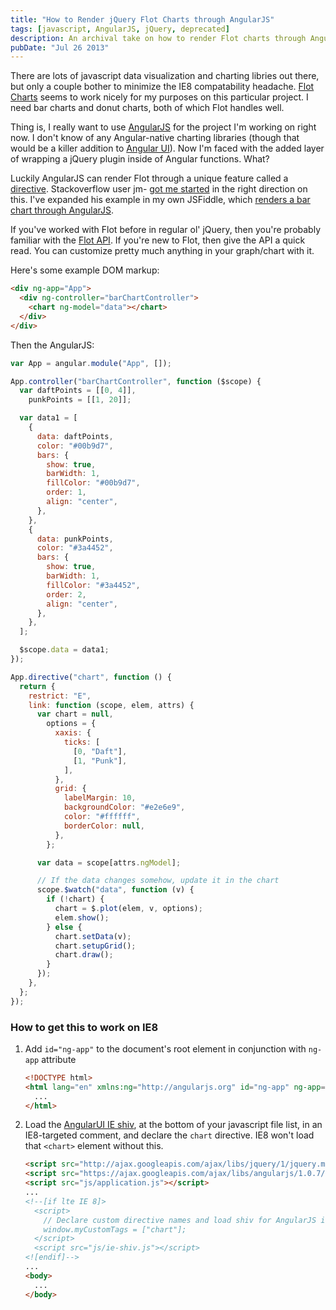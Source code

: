 ```yaml
---
title: "How to Render jQuery Flot Charts through AngularJS"
tags: [javascript, AngularJS, jQuery, deprecated]
description: An archival take on how to render Flot charts through AngularJS. Long since deprecated.
pubDate: "Jul 26 2013"
---
```


There are lots of javascript data visualization and charting libries out there, but only a couple bother to minimize the IE8 compatability headache. [Flot Charts](http://www.flotcharts.org) seems to work nicely for my purposes on this particular project. I need bar charts and donut charts, both of which Flot handles well.

Thing is, I really want to use [AngularJS](http://angularjs.org) for the project I'm working on right now. I don't know of any Angular-native charting libraries (though that would be a killer addition to [Angular UI](https://github.com/angular-ui)). Now I'm faced with the added layer of wrapping a jQuery plugin inside of Angular functions. What?

Luckily AngularJS can render Flot through a unique feature called a [directive](http://docs.angularjs.org/guide/directive). Stackoverflow user jm- [got me started](http://stackoverflow.com/questions/13103671/how-to-integrate-flot-with-angularjs) in the right direction on this. I've expanded his example in my own JSFiddle, which [renders a bar chart through AngularJS](http://jsfiddle.net/LC5JE/).

If you've worked with Flot before in regular ol' jQuery, then you're probably familiar with the [Flot API](https://github.com/flot/flot/blob/master/API.md). If you're new to Flot, then give the API a quick read. You can customize pretty much anything in your graph/chart with it.

Here's some example DOM markup:

```html
<div ng-app="App">
  <div ng-controller="barChartController">
    <chart ng-model="data"></chart>
  </div>
</div>
```

Then the AngularJS:

```javascript
var App = angular.module("App", []);

App.controller("barChartController", function ($scope) {
  var daftPoints = [[0, 4]],
    punkPoints = [[1, 20]];

  var data1 = [
    {
      data: daftPoints,
      color: "#00b9d7",
      bars: {
        show: true,
        barWidth: 1,
        fillColor: "#00b9d7",
        order: 1,
        align: "center",
      },
    },
    {
      data: punkPoints,
      color: "#3a4452",
      bars: {
        show: true,
        barWidth: 1,
        fillColor: "#3a4452",
        order: 2,
        align: "center",
      },
    },
  ];

  $scope.data = data1;
});

App.directive("chart", function () {
  return {
    restrict: "E",
    link: function (scope, elem, attrs) {
      var chart = null,
        options = {
          xaxis: {
            ticks: [
              [0, "Daft"],
              [1, "Punk"],
            ],
          },
          grid: {
            labelMargin: 10,
            backgroundColor: "#e2e6e9",
            color: "#ffffff",
            borderColor: null,
          },
        };

      var data = scope[attrs.ngModel];

      // If the data changes somehow, update it in the chart
      scope.$watch("data", function (v) {
        if (!chart) {
          chart = $.plot(elem, v, options);
          elem.show();
        } else {
          chart.setData(v);
          chart.setupGrid();
          chart.draw();
        }
      });
    },
  };
});
```

### How to get this to work on IE8

1. Add <code>id="ng-app"</code> to the document's root element in conjunction with <code>ng-app</code> attribute

   ```html
   <!DOCTYPE html>
   <html lang="en" xmlns:ng="http://angularjs.org" id="ng-app" ng-app="App">
     ...
   </html>
   ```

2. Load the [AngularUI IE shiv](https://github.com/angular-ui/ui-utils/tree/master/modules/ie-shiv), at the bottom of your javascript file list, in an IE8-targeted comment, and declare the <code>chart</code> directive. IE8 won't load that `<chart>` element without this.

   ```html
   <script src="http://ajax.googleapis.com/ajax/libs/jquery/1/jquery.min.js"></script>
   <script src="https://ajax.googleapis.com/ajax/libs/angularjs/1.0.7/angular.min.js"></script>
   <script src="js/application.js"></script>
   ...
   <!--[if lte IE 8]>
     <script>
       // Declare custom directive names and load shiv for AngularJS in here. Or else IE8 bummertown.
       window.myCustomTags = ["chart"];
     </script>
     <script src="js/ie-shiv.js"></script>
   <![endif]-->
   ...
   <body>
     ...
   </body>
   ```

```

```
